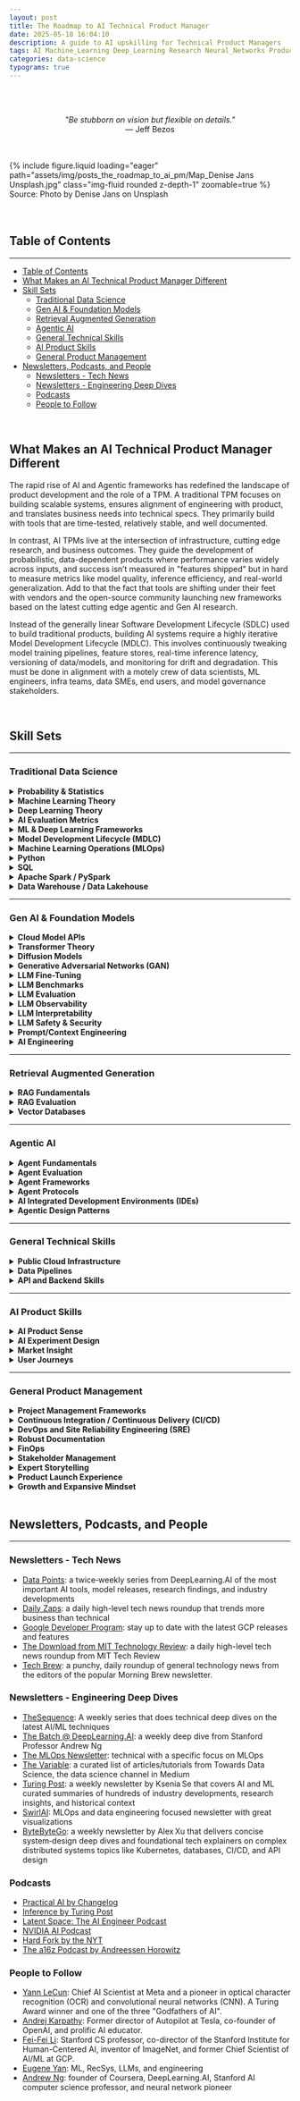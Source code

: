 ```yaml
---
layout: post
title: The Roadmap to AI Technical Product Manager
date: 2025-05-18 16:04:10
description: A guide to AI upskilling for Technical Product Managers
tags: AI Machine_Learning Deep_Learning Research Neural_Networks Product_Management Agents
categories: data-science
typograms: true
---
```


<br>
<br>
<p style="text-align: center;">
    <em>"Be stubborn on vision but flexible on details."</em><br>
    — Jeff Bezos 
</p>
<br>
<br>

<div class="row mt-3">
  <div class="col-sm mt-3 mt-md-0">
      {% include figure.liquid loading="eager" path="assets/img/posts_the_roadmap_to_ai_pm/Map_Denise Jans Unsplash.jpg" class="img-fluid rounded z-depth-1" zoomable=true %}
  </div>
</div>
<div class="caption">
    Source: Photo by Denise Jans on Unsplash
</div>
<br>
<br>

## Table of Contents

---

<!-- TOC -->

- [Table of Contents](#table-of-contents)
- [What Makes an AI Technical Product Manager Different](#what-makes-an-ai-technical-product-manager-different)
- [Skill Sets](#skill-sets)
    - [Traditional Data Science](#traditional-data-science)
    - [Gen AI & Foundation Models](#gen-ai--foundation-models)
    - [Retrieval Augmented Generation](#retrieval-augmented-generation)
    - [Agentic AI](#agentic-ai)
    - [General Technical Skills](#general-technical-skills)
    - [AI Product Skills](#ai-product-skills)
    - [General Product Management](#general-product-management)
- [Newsletters, Podcasts, and People](#newsletters-podcasts-and-people)
    - [Newsletters - Tech News](#newsletters---tech-news)
    - [Newsletters - Engineering Deep Dives](#newsletters---engineering-deep-dives)
    - [Podcasts](#podcasts)
    - [People to Follow](#people-to-follow)

<!-- /TOC -->

<br>

## What Makes an AI Technical Product Manager Different

The rapid rise of AI and Agentic frameworks has redefined the landscape of product development and the role of a TPM. A traditional TPM focuses on building scalable systems, ensures alignment of engineering with product, and translates business needs into technical specs. They primarily build with tools that are time-tested, relatively stable, and well documented.

In contrast, AI TPMs live at the intersection of infrastructure, cutting edge research, and business outcomes. They guide the development of probabilistic, data-dependent products where performance varies widely across inputs, and success isn’t measured in "features shipped" but in hard to measure metrics like model quality, inference efficiency, and real-world generalization. Add to that the fact that tools are shifting under their feet with vendors and the open-source community launching new frameworks based on the latest cutting edge agentic and Gen AI research.

Instead of the generally linear Software Development Lifecycle (SDLC) used to build traditional products, building AI systems require a highly iterative Model Development Lifecycle (MDLC). This involves continuously tweaking model training pipelines, feature stores, real-time inference latency, versioning of data/models, and monitoring for drift and degradation. This must be done in alignment with a motely crew of data scientists, ML engineers, infra teams, data SMEs, end users, and model governance stakeholders.

<br>

## Skill Sets

---

<!------------------ Section --------------------->

### Traditional Data Science

<details>
  <summary><b>Probability & Statistics</b></summary>
  <ul>
    <li><a href="https://www.oreilly.com/library/view/practical-statistics-for/9781492072935/">(Book) Practical Statistics for Data Scientists by Peter Bruce</a></li>
  </ul>
</details>

<details>
  <summary><b>Machine Learning Theory</b></summary>
  <ul>
    <li>Supervised vs. unsupervised learning</li>
    <li>Regression, classification, clustering, association, and dimensionality reduction</li>
    <li>Understand the different models (Random Forest, SVM, K-means, etc.) and when to use one over the other</li>
    <li>Model hyperparameters</li>
    <li>Grid vs. random search (gradient descent)</li>
    <li>Loss functions</li>
    <li>Overfitting and underfitting</li>
    <li>Bias and variance</li>
    <li>Model evaluation techniques (train/test split, cross validation, metrics)</li>
  </ul>
</details>

<details>
  <summary><b>Deep Learning Theory</b></summary>
    <ul>
      <li>Model architectures for Artificial Neural Networks (ANN) and deep learning models (DNN, CNN, RNN, etc.)</li>
        <ul>
          <li>Activation functions</li>
          <li>Loss functions/cost functions</li>
          <li>Backpropagation</li>
          <li>Model weights and biases</li>
        </ul>
    </ul>
</details>

<details>
  <summary><b>AI Evaluation Metrics</b></summary>
  <ul>
    <li>Build an intuitive understanding of the right metrics for each model and use case.</li>
    <li>Recognize areas of concern or blind spots for each metric.</li>
  </ul>
</details>


<details>
  <summary><b>ML & Deep Learning Frameworks</b></summary>
    <ul>
      <li>Scikit-Learn</li>
      <li>PyTorch</li>
      <li>TensorFlow</li>
      <li>JAX</li>
      <li>Resources</li>
        <ul>
          <li><a href="https://www.coursera.org/specializations/deep-learning">(Class) Deep Learning Specialisation by Andrew Ng</a></li>
          <li><a href="https://www.deeplearningbook.org/">(Book) Deep Learning by Ian Goodfellow</a></li>
          <li><a href="https://www.oreilly.com/library/view/hands-on-machine-learning/9781098125967/">(Book) Hands-On Machine Learning with Scikit-Learn, Keras, and TensorFlow, 3rd Edition by Aurélien Géron</a></li>
          <li><a href="https://www.youtube.com/playlist?list=PLAqhIrjkxbuWI23v9cThsA9GvCAUhRvKZ">(Videos) Neural Networks: Zero to Hero by Andrej Karpathy</a></li>
        </ul>
    </ul>
</details>

<details>
  <summary><b>Model Development Lifecycle (MDLC)</b></summary>
  <ul>
    <li>Understand the end-to-end process of building, testing, deploying, and monitoring machine learning models.</li>
  </ul>
</details>

<details>
  <summary><b>Machine Learning Operations (MLOps)</b></summary>
  <ul>
    <li>Learn the principles and practices of maintaining and scaling ML workflows in production environments.</li>
    <li>General Resources</li>
      <ul>
        <li><a href="https://a.co/d/eIRcpD7">(Book) Designing Machine Learning Systems by Chip Huyen</a></li>
        <li><a href="https://github.com/GokuMohandas/Made-With-ML">(Class) Made With ML</a></li>
      </ul>
  </ul>
</details>

<details>
  <summary><b>Python</b></summary>
  <ul>
    <li>Learn object-oriented programming (OOP) principles.</li>
    <li>Proficiency in Pandas and NumPy for data manipulation.</li>
    <li>Use Jupyter notebooks for exploration and experimentation.</li>
  </ul>
</details>

<details>
  <summary><b>SQL</b></summary>
  <ul>
    <li>Ensure fluency in querying and manipulating structured data from relational databases.</li>
  </ul>
</details>

<details>
  <summary><b>Apache Spark / PySpark</b></summary>
  <ul>
    <li>Leverage distributed computing for large-scale data processing.</li>
    <li>Use PySpark for writing scalable, Python-based ETL and analysis pipelines.</li>
  </ul>
</details>

<details>
  <summary><b>Data Warehouse / Data Lakehouse</b></summary>
  <ul>
    <li><a href="https://www.databricks.com/" target="_blank" rel="noopener noreferrer">Databricks</a></li>
    <li><a href="https://www.snowflake.com/" target="_blank" rel="noopener noreferrer">Snowflake</a></li>
    <li><a href="https://cloud.google.com/bigquery" target="_blank" rel="noopener noreferrer">GCP BigQuery</a></li>
  </ul>
</details>

---

<!------------------ Section --------------------->

### Gen AI & Foundation Models

<details>
  <summary><b>Cloud Model APIs</b></summary>
  <ul>
    <li><a href="https://azure.microsoft.com/en-us/products/ai-model-catalog">Azure - AI Foundry</a></li>
    <li><a href="https://cloud.google.com/model-garden">GCP - Vertex AI Model Garden</a></li>
    <li><a href="https://aws.amazon.com/bedrock/">AWS - Amazon Bedrock</a></li>
    <li><a href="https://openai.com/api/">OpenAI</a></li>
  </ul>
</details>

<details>
  <summary><b>Transformer Theory</b></summary>
  <ul>
    <li>Architecture & modeling</li>
      <ul>
        <li>Attention mechanism</li>
        <li>Positional encoding</li>
        <li>Tokenization & vector embeddings</li>
        <li>Decoder-only, encoder-only, and encoder-decoder architectures</li>
        <li>Hyperparameter tuning</li>
          <ul>
            <li>Temperature</li>
            <li>Top-K</li>
            <li>Top-P</li>
          </ul>
      </ul>
    <li>Resources:</li>
    <ul>
        <li><a href="https://www.manning.com/books/build-a-large-language-model-from-scratch">(Book) Build a Large Language Model (From Scratch) by Sebastian Raschka</a></li>
        <li><a href="https://a.co/d/3POHRks">(Book) Hands-On Large Language Models by Jay Alammar</a></li>
        <li><a href="https://a.co/d/fI0MdEB">(Book) Natural Language Processing with Transformers by Lewis Tunstall</a></li>
        <li><a href="https://www.youtube.com/watch?v=7xTGNNLPyMI&ab_channel=AndrejKarpathy">(Video) Deep Dive into LLMs like ChatGPT by Andrej Karpathy</a></li>
        <li><a href="https://arxiv.org/abs/1706.03762">(Paper) Attention is All You Need</a></li>
        <li><a href="https://www.youtube.com/watch?v=9vM4p9NN0Ts&ab_channel=StanfordOnline">(Class) Stanford CS229 - Machine Learning - Building Large Language Models (LLMs)</a></li>
      </ul>
  </ul>
</details>

<details>
  <summary><b>Diffusion Models</b></summary>
  <ul>
    <li></li>
  </ul>
</details>

<details>
  <summary><b>Generative Adversarial Networks (GAN)</b></summary>
  <ul>
    <li><a href="https://www.deeplearning.ai/courses/generative-adversarial-networks-gans-specialization/" target="_blank" rel="noopener noreferrer">(Course) DeepLearning.AI - GAN Specialization</a></li>
    <li><a href="https://arxiv.org/abs/1406.2661" target="_blank" rel="noopener noreferrer">(Paper) Original GAN Paper (Goodfellow et al.)</a></li>
    <li><a href="https://www.tensorflow.org/tutorials/generative/dcgan" target="_blank" rel="noopener noreferrer">(Tutorial) TensorFlow Deep Convolutional GAN Tutorial</a></li>
    <li><a href="https://www.youtube.com/watch?v=8L11aMN5KY8" target="_blank" rel="noopener noreferrer">(Video) A Friendly Introduction to GANs by Serrano Academy</a></li>
  </ul>
</details>

<details>
  <summary><b>LLM Fine-Tuning</b></summary>
  <ul>
    <li>Compute efficiency techniques</li>
      <ul>
        <li>LoRA</li>
        <li>QLoRA</li>
        <li>PEFT</li>
      </ul>
  </ul>
</details>

<details>
  <summary><b>LLM Benchmarks</b></summary>
  <ul>
    <li><a href="https://www.latent.space/p/benchmarks-101">(Podcast) AI Fundamentals: Benchmarks 101</a></li>
    <li><a href="https://www.latent.space/p/benchmarks-201">(Podcast) Benchmarks 201: Why Leaderboards > Arenas >> LLM-as-Judge</a></li>
  </ul>
</details>

<details>
  <summary><b>LLM Evaluation</b></summary>
  <ul>
    <li>LLM evaluation metrics</li>
      <ul>
        <li>Statistical metrics</li>
          <ul>
            <li><a href="https://en.wikipedia.org/wiki/BLEU">BLEU</a></li>
            <li><a href="https://en.wikipedia.org/wiki/ROUGE_(metric)">ROUGE (Recall-Oriented Understudy for Gisting Evaluation)</a></li>
            <li><a href="https://en.wikipedia.org/wiki/METEOR">METEOR (Metric for Evaluation of Translation with Explicit Ordering)</a></li>
            <li><a href="https://en.wikipedia.org/wiki/Levenshtein_distance">Levenshtein Distance</a></li>
          </ul>
        <li>LLM-as-judge metrics</li>
      </ul>
    <li>LLM evaluation tools</li>
      <ul>
        <li><a href="https://docs.ragas.io">Ragas</a></li>
      </ul>
    <li>LLM-as-a-judge techniques</li>
      <ul>
        <li>Pairwise comparison</li>
        <li>Evaluation by criteria (reference free)</li>
        <li>Evaluation by criteria (reference-based)</li>
      </ul>
  </ul>
</details>

<details>
  <summary><b>LLM Observability</b></summary>
  <ul>
    <li>Langfuse</li>
    <li><a href="https://www.langchain.com/langsmith">LangSmith</a>: a developer platform for inspecting, tracing, and evaluating LLM-powered applications built with LangChain or other orchestration frameworks. It enables fine-grained logging of prompts, model inputs/outputs, tool invocations, and intermediate steps, while supporting automated and manual evaluation workflows for performance, latency, and correctness.</li>
  </ul>
</details>

<details>
  <summary><b>LLM Interpretability</b></summary>
  <ul>
    <li>Anthropic's Interpretability Team</li>
      <ul>
        <li><a href="https://transformer-circuits.pub/2024/scaling-monosemanticity/index.html">Dictionary Learning</a></li>
        <li><a href="https://www.anthropic.com/research/towards-monosemanticity-decomposing-language-models-with-dictionary-learning">Monosemanticity</a></li>
        <li><a href="https://transformer-circuits.pub/2025/attribution-graphs/biology.html">Attributional Graphs</a></li>
      </ul>
  </ul>
</details>

<details>
  <summary><b>LLM Safety & Security</b></summary>
  <ul>
    <li>Content filtering</li>
      <ul>
        <li><a href="https://cloud.google.com/security-command-center/docs/model-armor-overview">GCP Model Armor</a>
        </li>
      </ul>
  </ul>
</details>

<details>
  <summary><b>Prompt/Context Engineering</b></summary>
  <ul>
    <li>Chain-of-Thought (CoT) Prompting</li>
    <li>ReAct</li>
    <li>Tree-of-Thoughts (ToT) Prompting</li>
    <li><a href="https://platform.openai.com/docs/guides/text?api-mode=responses">(Article) OpenAI Prompting Guide</a></li>
    <li><a href="https://www.promptingguide.ai/">(Website) Prompt Engineering Guide by DAIR.AI</a></li>
  </ul>
</details>

<details>
  <summary><b>AI Engineering</b></summary>
  <ul>
    <li><a href="https://a.co/d/gr8eiN1">(Book) AI Engineering: Building Applications with Foundation Models by Chip Huyen</a></li>
  </ul>
</details>

---

<!------------------ Section --------------------->

### Retrieval Augmented Generation

<details>
  <summary><b>RAG Fundamentals</b></summary>
  <ul>
    <li>Vector embeddings</li>
    <li>Chunking</li>
    <li>Hybrid retrieval</li>
    <li>General resources</li>
      <ul>
        <li>
          <a href="https://github.com/NirDiamant/RAG_Techniques">(GitHub) RAG Techniques by Nir Diamant</a>
        </li>
      </ul>
  </ul>
</details>

<details>
  <summary><b>RAG Evaluation</b></summary>
  <ul>
    <li>RAG evaluation metrics</li>
    <ul>
      <li>Context Precision</li>
      <li>Context Recall</li>
      <li>Content Entities Recall</li>
      <li>Noise Sensitivity</li>
      <li>Response Relevance</li>
      <li>Faithfulness</li>
      <li>Multimodal Faithfulness</li>
      <li>Multimodal Relevance</li>
    </ul>
  <li>RAG Eval Tools</li>
    <ul>
      <li>Ragas</li>
    </ul>
  </ul>
</details>

<details>
  <summary><b>Vector Databases</b></summary>
  <ul>
    <li>Vector search prototyping libraries</li>
      <ul>
        <li><a href="https://faiss.ai/">FAISS</a></li>
        <li><a href="https://github.com/nmslib/hnswlib">HNSWlib</a></li>
      </ul>
    <li>Production databases</li>
      <ul>
        <li>Pinecone</li>
        <li>Weaviate</li>
        <li>Chroma</li>
        <li>Elasticsearch</li>
        <li>Milvus</li>
      </ul>
  </ul>
</details>

---

<!------------------ Section --------------------->

### Agentic AI

<details>
  <summary><b>Agent Fundamentals</b></summary>
  <ul>
    <li><a href="https://www.kaggle.com/whitepaper-agents">(White Paper) Google Agents White Paper by Julia Wiesinger et al.</a></li>
    <li><a href="https://www.kaggle.com/whitepaper-agent-companion">(White Paper) Google Agents Companion by Antonio Gulli et al.</a></li>
    <li><a href="https://arxiv.org/abs/2505.10468">(Paper) AI Agents vs. Agentic AI: A Conceptual Taxonomy, Applications and Challenges</a></li>
    <li><a href="https://arxiv.org/abs/2210.03629">(Paper) ReAct: Synergizing Reasoning and Acting in Language Models by Shunyu Yao et al.</a></li>
    <li><a href="https://huggingface.co/learn/agents-course/en/unit0/introduction">(Course) HuggingFace AI Agents Course</a></li>
  </ul>
</details>

<details>
  <summary><b>Agent Evaluation</b></summary>
  <ul>
    <li><a href="https://arxiv.org/abs/2410.10934">(Paper) Agent-as-a-Judge: Evaluate Agents with Agents</a></li>
  </ul>
</details>

<details>
  <summary><b>Agent Frameworks</b></summary>
  <ul>
    <li>LangChain</li>
    <li>LangGraph
      <ul>
        <li><a href="https://www.deeplearning.ai/short-courses/ai-agents-in-langgraph/">(Class) AI Agents in LangGraph by DeepLearning.AI</a></li>
      </ul>
    </li>
    <li>LlamaIndex
      <ul>
        <li><a href="https://www.deeplearning.ai/short-courses/building-agentic-rag-with-llamaindex/">(Class) Building Agentic RAG with LlamaIndex</a></li>
      </ul>
    </li>
    <li>OpenAI Agent SDK</li>
    <li>Mastra</li>
  </ul>
</details>

<details>
  <summary><b>Agent Protocols</b></summary>
  <ul>
    <li>Anthropic Model Context Protocol (MCP)
      <ul>
        <li><a href="https://blog.neosage.io/p/why-every-ai-builder-needs-to-understand">(Article) Why Every AI Builder Needs to Understand MCP</a></li>
      </ul>
    </li>
    <li>Google Agent-2-Agent (A2A)</li>
  </ul>
</details>

<details>
  <summary><b>AI Integrated Development Environments (IDEs)</b></summary>
  <ul>
    <li>Cursor</li>
    <li>Windsurf</li>
    <li>Replit</li>
  </ul>
</details>

<details>
  <summary><b>Agentic Design Patterns</b></summary>
  <ul>
    <li><a href="https://www.philschmid.de/agentic-pattern">(Article) Zero to One: Learning Agentic Patterns</a></li>
    <li><a href="https://www.deeplearning.ai/short-courses/ai-agentic-design-patterns-with-autogen/">(Class) AI Agentic Design Patterns with AutoGen</a></li>
    <li><a href="https://www.deeplearning.ai/short-courses/multi-ai-agent-systems-with-crewai/">(Class) Multi AI Agent Systems with crewAI</a></li>
  </ul>
</details>

---

<!------------------ Section --------------------->

### General Technical Skills

<details>
  <summary><b>Public Cloud Infrastructure</b></summary>
  <ul>
    <li><a href="https://cloud.google.com/">Google Cloud Platform (GCP)</a></li>
    <li><a href="https://azure.microsoft.com/en-us/">Microsoft Azure</a></li>
    <li><a href="https://aws.amazon.com/">Amazon Web Services (AWS)</a></li>
  </ul>
</details>

<details>
  <summary><b>Data Pipelines</b></summary>
  <ul>
    <li>Apache Airflow</li>
      <ul>
        <li>GCP Composer</li>
        <li>Amazon Managed Workflows for Apache Airflow (MWAA)</li>
        <li>Azure Workflow Orchestration Manager</li>
      </ul>
    <li>Dataflow</li>
    <li>Apache Beam</li>
    <li>Apache Kafka</li>
  </ul>
</details>

<details>
  <summary><b>API and Backend Skills</b></summary>
  <ul>
    <li>Develop backends with FastAPI or Flask</li>
    <li>Implement REST and streaming endpoints for AI services</li>
    <li>Design authentication and rate-limiting systems</li>
    <li>Build WebSocket implementations for real-time AI interactions</li>
  </ul>
</details>

---

<!------------------ Section --------------------->

### AI Product Skills

<details>
  <summary><b>AI Product Sense</b></summary>
  <ul>
    <li>Understand what can, and importantly cannot, be solved by AI (i.e. AI is not a silver bullet, many processes and products are better served with non-AI solutions)</li>
  </ul>
</details>

<details>
  <summary><b>AI Experiment Design</b></summary>
  <ul>
    <li>Practice iterative hypothesis testing with quantitative evaluation. </li>
    <li>Lead with A/B test, user interviews, and user feedback loops where possible</li>
  </ul>
</details>

<details>
  <summary><b>Market Insight</b></summary>
  <ul>
    <li>Build a deep understanding of the AI market, its competitive landscape, and emerging trends</li>
  </ul>
</details>

<details>
  <summary><b>User Journeys</b></summary>
  <ul>
    <li>Define clear user journeys aligned with a strategic AI product philosophy and a north star metric.</li>
  </ul>
</details>

---

<!------------------ Section --------------------->

### General Product Management

<details>
  <summary><b>Project Management Frameworks</b></summary>
  <ul>
    <li><ins>Waterfall</ins>: A traditional, sequential approach where each project phase is completed before the next begins. Each phase has specific deliverables and a review process, making it suitable for projects with clearly defined requirements and predictable outcomes. However, it offers limited flexibility for changes once a phase is complete.</li>
    <li><ins>Agile</ins>: An iterative and incremental approach, suitable for projects with evolving requirements</li>
      <ul>
        <li><ins>Scrum</ins>: structured roles, sprints, and ceremonies.</li>
        <li><ins>Kanban</ins>: visual flow-based system emphasizing WIP limits and continuous delivery.</li>
      </ul>
  </ul>
</details>

<details>
  <summary><b>Continuous Integration / Continuous Delivery (CI/CD)</b></summary>
  <ul>
    <li>Automate testing, building, and deployment to speed up release cycles and improve reliability.</li>
  </ul>
</details>

<details>
  <summary><b>DevOps and Site Reliability Engineering (SRE)</b></summary>
  <ul>
    <li>Bridge development and operations to ensure scalable, stable, and reliable systems.</li>
    <li>SRE focuses on uptime, latency, monitoring, and incident response with a software engineering mindset.</li>
  </ul>
</details>

<details>
  <summary><b>Robust Documentation</b></summary>
  <ul>
    <li>Ensure product documentation is clear, current, and accessible to cross-functional teams.</li>
  </ul>
</details>

<details>
  <summary><b>FinOps</b></summary>
  <ul>
    <li>Manage cloud financial operations to maximize efficiency and optimize cost.</li>
  </ul>
</details>

<details>
  <summary><b>Stakeholder Management</b></summary>
  <ul>
    <li>Adept at influencing executives and building consensus in a constantly changing and fast-paced environment.</li>
  </ul>
</details>

<details>
  <summary><b>Expert Storytelling</b></summary>
  <ul>
    <li>Craft compelling product messaging and present effectively to diverse audiences.</li>
  </ul>
</details>

<details>
  <summary><b>Product Launch Experience</b></summary>
  <ul>
    <li>Know what to do at each product launch stage and how to execute effectively to get things over the finish line</li>
  </ul>
</details>

<details>
  <summary><b>Growth and Expansive Mindset</b></summary>
  <ul>
    <li>Foster a curiosity to learn, a growth mindset, a positive attitude, and a "kind human" policy.</li>
  </ul>
</details>

<br>

## Newsletters, Podcasts, and People

---

### Newsletters - Tech News
* [Data Points](https://www.deeplearning.ai/the-batch/tag/data-points/): a twice‑weekly series from DeepLearning.AI of the most important AI tools, model releases, research findings, and industry developments
* [Daily Zaps](https://www.dailyzaps.com/): a daily high-level tech news roundup that trends more business than technical
* [Google Developer Program](https://developers.google.com/newsletter): stay up to date with the latest GCP releases and features
* [The Download from MIT Technology Review](https://www.technologyreview.com/topic/download-newsletter/): a daily high-level tech news roundup from MIT Tech Review
* [Tech Brew](https://www.emergingtechbrew.com/): a punchy, daily roundup of general technology news from the editors of the popular Morning Brew newsletter.

### Newsletters - Engineering Deep Dives

* [TheSequence](https://thesequence.substack.com/): A weekly series that does technical deep dives on the latest AI/ML techniques
* [The Batch @ DeepLearning.AI](https://www.deeplearning.ai/the-batch/): a weekly deep dive from Stanford Professor Andrew Ng
* [The MLOps Newsletter](https://mlops.substack.com/): technical with a specific focus on MLOps
* [The Variable](https://medium.com/towards-data-science/newsletter): a curated list of articles/tutorials from Towards Data Science, the data science channel in Medium
* [Turing Post](https://www.turingpost.com/subscribe?ref=WAGU23hEVa): a weekly newsletter by Ksenia Se that covers AI and ML curated summaries of hundreds of industry developments, research insights, and historical context
* [SwirlAI](https://www.newsletter.swirlai.com/): MLOps and data engineering focused newsletter with great visualizations
* [ByteByteGo](): a weekly newsletter by Alex Xu that delivers concise system‑design deep dives and foundational tech explainers on complex distributed systems topics like Kubernetes, databases, CI/CD, and API design

### Podcasts

* [Practical AI by Changelog](https://podcasts.apple.com/us/podcast/practical-ai/id1406537385)
* [Inference by Turing Post](https://www.youtube.com/playlist?list=PLRRoCwK1ZTNCAZXXOswpIYQqzMgT4swsI)
* [Latent Space: The AI Engineer Podcast](https://www.latent.space/podcast)
* [NVIDIA AI Podcast](https://ai-podcast.nvidia.com/)
* [Hard Fork by the NYT](https://www.nytimes.com/column/hard-fork)
* [The a16z Podcast by Andreessen Horowitz](https://a16z.com/podcasts/a16z-podcast/)

### People to Follow

- [Yann LeCun](https://www.linkedin.com/in/yann-lecun/): Chief AI Scientist at Meta and a pioneer in optical character recognition (OCR) and convolutional neural networks (CNN). A Turing Award winner and one of the three "Godfathers of AI".
- [Andrej Karpathy](https://karpathy.ai/): Former director of Autopilot at Tesla, co-founder of OpenAI, and prolific AI educator.
- [Fei-Fei Li](https://www.linkedin.com/in/fei-fei-li-4541247/): Stanford CS professor, co-director of the Stanford Institute for Human-Centered AI, inventor of ImageNet, and former Chief Scientist of AI/ML at GCP.
- [Eugene Yan](https://eugeneyan.com/subscribe): ML, RecSys, LLMs, and engineering
- [Andrew Ng](https://www.andrewng.org/): founder of Coursera, DeepLearning.AI, Stanford AI computer science professor, and neural network pioneer
